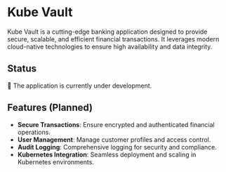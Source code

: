 # Kube Vault

Kube Vault is a cutting-edge banking application designed to provide secure, scalable, and efficient financial transactions. It leverages modern cloud-native technologies to ensure high availability and data integrity.

## Status

🚧 The application is currently under development.

## Features (Planned)

- **Secure Transactions**: Ensure encrypted and authenticated financial operations.
- **User Management**: Manage customer profiles and access control.
- **Audit Logging**: Comprehensive logging for security and compliance.
- **Kubernetes Integration**: Seamless deployment and scaling in Kubernetes environments.

